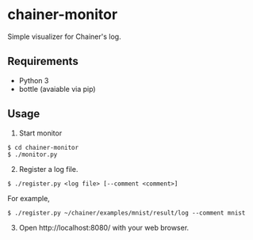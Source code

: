 # chainer-monitor

Simple visualizer for Chainer's log.

## Requirements
- Python 3
- bottle (avaiable via pip)

## Usage

1. Start monitor
```
$ cd chainer-monitor
$ ./monitor.py
```

2. Register a log file.
```
$ ./register.py <log file> [--comment <comment>]
```
For example,
```
$ ./register.py ~/chainer/examples/mnist/result/log --comment mnist
```

3. Open http://localhost:8080/ with your web browser.

